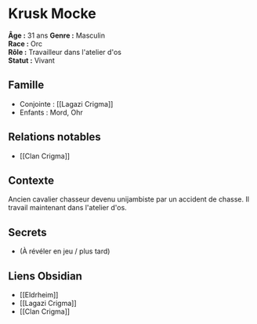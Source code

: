 # Krusk Mocke

**Âge :** 31 ans 
**Genre :** Masculin  
**Race :** Orc  
**Rôle :** Travailleur dans l'atelier d'os  
**Statut :** Vivant

## Famille
- Conjointe : [[Lagazi Crigma]]
- Enfants : Mord, Ohr

## Relations notables
- [[Clan Crigma]]
## Contexte
Ancien cavalier chasseur devenu unijambiste par un accident de chasse. Il travail maintenant dans l'atelier d'os.

## Secrets
- (À révéler en jeu / plus tard)

## Liens Obsidian
- [[Eldrheim]]
- [[Lagazi Crigma]]
- [[Clan Crigma]]